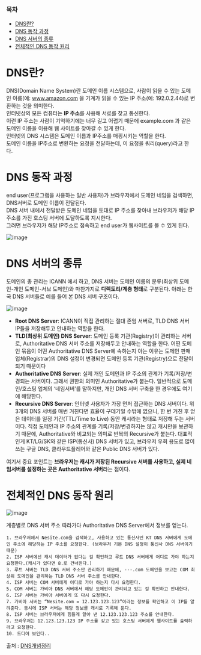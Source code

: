 ### 목차
- [DNS란?](#DNS란)
- [DNS 동작 과정](#DNS_동작_과정)
- [DNS 서버의 종류](#DNS_서버의_종류)
- [전체적인 DNS 동작 원리](#전체적인_DNS_동작_원리)
# DNS란?
DNS(Domain Name System)란 도메인 이름 시스템으로, 사람이 읽을 수 있는 도메인 이름(예: www.amazon.com 을 기계가 읽을 수 있는 IP 주소(예: 192.0.2.44)로 변환하는 것을 의미한다.  
인터넷상의 모든 컴퓨터는 **IP 주소**를 사용해 서로를 찾고 통신한다.  
이런 IP 주소는 사람이 기억하기에는 너무 길고 어렵기 때문에 example.com 과 같은 도메인 이름을 이용해 웹 사이트를 찾아갈 수 있게 한다.  
인터넷의 DNS 시스템은 도메인 이름과 IP주소를 매핑시키는 역할을 한다.  
도메인 이름을 IP주소로 변환하는 요청을 전달하는데, 이 요청을 쿼리(query)라고 한다.

# DNS 동작 과정
end user(프로그램을 사용하는 일반 사용자)가 브라우저에서 도메인 네임을 검색하면, DNS서버로 도메인 이름이 전달된다.  
DNS 서버 내에서 전달받은 도메인 네임을 토대로 IP 주소를 찾아내 브라우저가 해당 IP 주소를 가진 호스팅 서버에 도달하도록 지시한다.  
그러면 브라우저가 해당 IP주소로 접속하고 end user가 웹사이트를 볼 수 있게 된다.  

![image](https://user-images.githubusercontent.com/70744494/166241326-a53ed745-2c09-47e5-beef-b2a0d6c9621f.png)
  
# DNS 서버의 종류

도메인의 총 관리는 ICANN 에서 하고, DNS 서버는 도메인 이름의 분류(최상위 도메인-개인 도메인-서브 도메인)와 마찬가지로 **디렉토리/계층 형태**로 구분된다. 
아래는 한국 DNS 서버들로 예를 들어 본 DNS 서버 구조이다.  

![image](https://user-images.githubusercontent.com/70744494/166243753-433434d1-3ee7-4afc-b690-4dcff0f6ae3b.png)  

- **Root DNS Server**: ICANN이 직접 관리하는 절대 존엄 서버로, TLD DNS 서버 IP들을 저장해두고 안내하는 역할을 한다.  
- **TLD(최상위 도메인) DNS Server**: 도메인 등록 기관(Registry)이 관리하는 서버로, Authoritative DNS 서버 주소를 저장해두고 안내하는 역할을 한다. 
어떤 도메인 묶음이 어떤 Authoritative DNS Server에 속하는지 아는 이유는 도메인 판매 업체(Registrar)의 DNS 설정이 변경되면 도메인 등록 기관(Registry)으로 전달이 되기 때문이다
- **Authoritative DNS Server**: 실제 개인 도메인과 IP 주소의 관계가 기록/저장/변경되는 서버이다. 그래서 권한의 의미인 Authoritative가 붙는다. 
일반적으로 도메인/호스팅 업체의 ‘네임서버’를 말하지만, 개인 DNS 서버 구축을 한 경우에도 여기에 해당한다.
- **Recursive DNS Server**: 인터넷 사용자가 가장 먼저 접근하는 DNS 서버이다. 
위 3개의 DNS 서버를 매번 거친다면 효율이 구데기일 수밖에 없으니, 한 번 거친 후 얻은 데이터를 일정 기간(TTL/Time to Live) 동안 캐시라는 형태로 저장해 두는 서버이다.
직접 도메인과 IP 주소의 관계를 기록/저장/변경하지는 않고 캐시만을 보관하기 때문에, Authoritative와 비교되는 의미로 반복의 Recursive가 붙는다. 
대표적인게 KT/LG/SK와 같은 ISP(통신사) DNS 서버가 있고, 브라우저 우회 용도로 많이 쓰는 구글 DNS, 클라우드플레어와 같은 Public DNS 서버가 있다.

여기서 중요 포인트는 **브라우저는 캐시가 저장된 Recursive 서버를 사용하고, 실제 네임서버를 설정하는 곳은 Authoritative 서버**라는 점이다.  

# 전체적인 DNS 동작 원리
  
![image](https://user-images.githubusercontent.com/70744494/166245967-7e495adc-bd66-4367-a782-b93c6a2a341d.png)
  
계층별로 DNS 서버 주소 따라가다 Authoritative DNS Server에서 정보를 얻는다.  
```
1. 브라우저에서 Nesite.com을 검색하고, 사용하고 있는 통신사인 KT DNS 서버에게 도메인 주소에 해당하는 IP 주소를 요청한다. (브라우저 기본 DNS 설정이 통신사 DNS 서버이기 때문)
2. ISP 서버에선 캐시 데이터가 없다는 걸 확인하고 루트 DNS 서버에게 어디로 가야 하는지 요청한다.(캐시가 있다면 8.로 건너뛴다.)
3. 루트 서버는 TLD DNS 서버 주소만 관리하기 때문에, ---.com 도메인을 보고는 COM 최상위 도메인을 관리하는 TLD DNS 서버 주소를 안내한다.
4. ISP 서버는 COM 서버에게 어디로 가야 하는지 다시 요청한다.
5. COM 서버는 가비아 DNS 서버에서 해당 도메인이 관리되고 있는 걸 확인하고 안내한다.
6. ISP 서버는 가비아 서버에게 또 다시 요청한다.
7. 가비아 서버는 “Nesite.com = 12.123.123.123”이라는 정보를 확인하고 이 IP를 알려준다. 동시에 ISP 서버는 해당 정보를 캐시로 기록해 둔다.
8. ISP 서버는 브라우저에게 힘들게 알아 낸 12.123.123.123 주소를 안내한다.
9. 브라우저는 12.123.123.123 IP 주소를 갖고 있는 호스팅 서버에게 웹사이트를 출력하라고 요청한다.
10. 드디어 보인다..
```

출처 : [DNS개념정리](https://gentlysallim.com/dns%EB%9E%80-%EB%AD%90%EA%B3%A0-%EB%84%A4%EC%9E%84%EC%84%9C%EB%B2%84%EB%9E%80-%EB%AD%94%EC%A7%80-%EA%B0%9C%EB%85%90%EC%A0%95%EB%A6%AC/)
